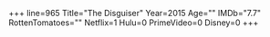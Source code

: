+++
line=965
Title="The Disguiser"
Year=2015
Age=""
IMDb="7.7"
RottenTomatoes=""
Netflix=1
Hulu=0
PrimeVideo=0
Disney=0
+++

